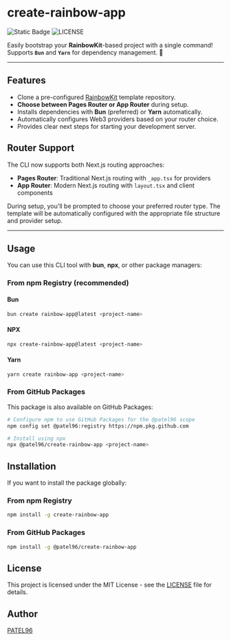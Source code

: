 # create-rainbow-app

![Static Badge](https://img.shields.io/badge/Terminal-CLI-red?style=for-the-badge&logo=console)
![LICENSE](https://img.shields.io/npm/l/create-rainbow-app?style=for-the-badge&logo=license)

Easily bootstrap your **RainbowKit**-based project with a single command!
Supports **`Bun`** and **`Yarn`** for dependency management. 🚀

---

## Features

- Clone a pre-configured [RainbowKit](https://www.rainbowkit.com/) template repository.
- **Choose between Pages Router or App Router** during setup.
- Installs dependencies with **Bun** (preferred) or **Yarn** automatically.
- Automatically configures Web3 providers based on your router choice.
- Provides clear next steps for starting your development server.

## Router Support

The CLI now supports both Next.js routing approaches:

- **Pages Router**: Traditional Next.js routing with `_app.tsx` for providers
- **App Router**: Modern Next.js routing with `layout.tsx` and client components

During setup, you'll be prompted to choose your preferred router type. The template will be automatically configured with the appropriate file structure and provider setup.

---

## Usage

You can use this CLI tool with **bun**, **npx**, or other package managers:

### From npm Registry (recommended)

#### Bun

```bash
bun create rainbow-app@latest <project-name>
```

#### NPX

```bash
npx create-rainbow-app@latest <project-name>
```

#### Yarn

```bash
yarn create rainbow-app <project-name>
```

### From GitHub Packages

This package is also available on GitHub Packages:

```bash
# Configure npm to use GitHub Packages for the @patel96 scope
npm config set @patel96:registry https://npm.pkg.github.com

# Install using npx
npx @patel96/create-rainbow-app <project-name>
```

## Installation

If you want to install the package globally:

### From npm Registry

```bash
npm install -g create-rainbow-app
```

### From GitHub Packages

```bash
npm install -g @patel96/create-rainbow-app
```

## License

This project is licensed under the MIT License - see the [LICENSE](LICENSE) file for details.

## Author

[PATEL96](https://github.com/PATEL96)
